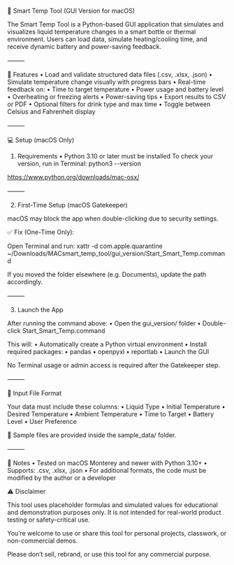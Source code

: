 🧊 Smart Temp Tool (GUI Version for macOS)

The Smart Temp Tool is a Python-based GUI application that simulates and visualizes liquid temperature changes in a smart bottle or thermal environment. Users can load data, simulate heating/cooling time, and receive dynamic battery and power-saving feedback.

⸻

🚀 Features
	•	Load and validate structured data files (.csv, .xlsx, .json)
	•	Simulate temperature change visually with progress bars
	•	Real-time feedback on:
	•	Time to target temperature
	•	Power usage and battery level
	•	Overheating or freezing alerts
	•	Power-saving tips
	•	Export results to CSV or PDF
	•	Optional filters for drink type and max time
	•	Toggle between Celsius and Fahrenheit display

⸻

💻 Setup (macOS Only)

1. Requirements
	•	Python 3.10 or later must be installed
To check your version, run in Terminal:
python3 --version

https://www.python.org/downloads/mac-osx/


⸻

2. First-Time Setup (macOS Gatekeeper)

macOS may block the app when double-clicking due to security settings.

✅ Fix (One-Time Only):

Open Terminal and run:
xattr -d com.apple.quarantine ~/Downloads/MACsmart_temp_tool/gui_version/Start_Smart_Temp.command

If you moved the folder elsewhere (e.g. Documents), update the path accordingly.


⸻

3. Launch the App

After running the command above:
	•	Open the gui_version/ folder
	•	Double-click Start_Smart_Temp.command

This will:
	•	Automatically create a Python virtual environment
	•	Install required packages:
	•	pandas
	•	openpyxl
	•	reportlab
	•	Launch the GUI

No Terminal usage or admin access is required after the Gatekeeper step.


⸻

📂 Input File Format

Your data must include these columns:
	•	Liquid Type
	•	Initial Temperature
	•	Desired Temperature
	•	Ambient Temperature
	•	Time to Target
	•	Battery Level
	•	User Preference

🧪 Sample files are provided inside the sample_data/ folder.


⸻

📝 Notes
	•	Tested on macOS Monterey and newer with Python 3.10+
	•	Supports: .csv, .xlsx, .json
	•	For additional formats, the code must be modified by the author or a developer

⚠️ Disclaimer

This tool uses placeholder formulas and simulated values for educational and demonstration purposes only.
It is not intended for real-world product testing or safety-critical use.

You’re welcome to use or share this tool for personal projects, classwork, or non-commercial demos.

Please don’t sell, rebrand, or use this tool for any commercial purpose. 